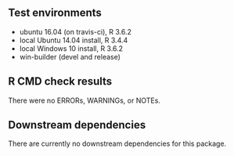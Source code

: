 ## Test environments
* ubuntu 16.04 (on travis-ci), R 3.6.2
* local Ubuntu 14.04 install, R 3.4.4
* local Windows 10 install, R 3.6.2
* win-builder (devel and release)

## R CMD check results
There were no ERRORs, WARNINGs, or NOTEs.

## Downstream dependencies
There are currently no downstream dependencies for this package.
